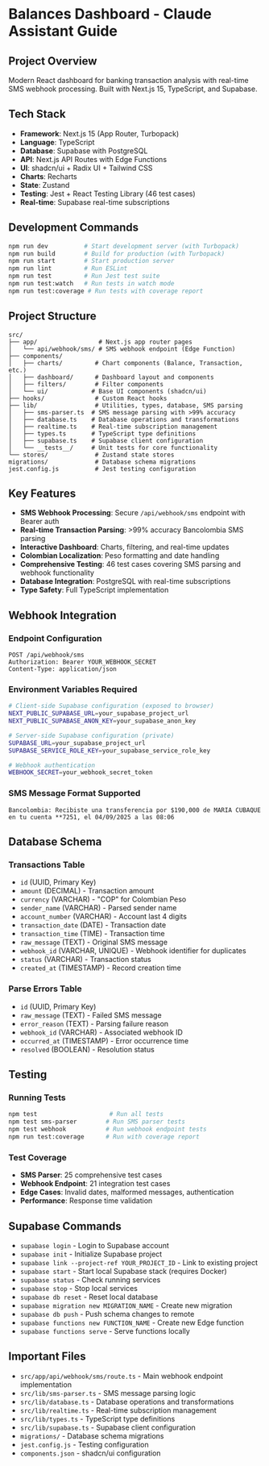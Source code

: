 # Balances Dashboard - Claude Assistant Guide

## Project Overview
Modern React dashboard for banking transaction analysis with real-time SMS webhook processing. Built with Next.js 15, TypeScript, and Supabase.

## Tech Stack
- **Framework**: Next.js 15 (App Router, Turbopack)
- **Language**: TypeScript
- **Database**: Supabase with PostgreSQL
- **API**: Next.js API Routes with Edge Functions
- **UI**: shadcn/ui + Radix UI + Tailwind CSS
- **Charts**: Recharts
- **State**: Zustand
- **Testing**: Jest + React Testing Library (46 test cases)
- **Real-time**: Supabase real-time subscriptions

## Development Commands
```bash
npm run dev          # Start development server (with Turbopack)
npm run build        # Build for production (with Turbopack)
npm run start        # Start production server
npm run lint         # Run ESLint
npm run test         # Run Jest test suite
npm run test:watch   # Run tests in watch mode
npm run test:coverage # Run tests with coverage report
```

## Project Structure
```
src/
├── app/                 # Next.js app router pages
│   └── api/webhook/sms/ # SMS webhook endpoint (Edge Function)
├── components/
│   ├── charts/         # Chart components (Balance, Transaction, etc.)
│   ├── dashboard/      # Dashboard layout and components
│   ├── filters/        # Filter components
│   └── ui/            # Base UI components (shadcn/ui)
├── hooks/              # Custom React hooks
├── lib/                # Utilities, types, database, SMS parsing
│   ├── sms-parser.ts  # SMS message parsing with >99% accuracy
│   ├── database.ts    # Database operations and transformations
│   ├── realtime.ts    # Real-time subscription management
│   ├── types.ts       # TypeScript type definitions
│   ├── supabase.ts    # Supabase client configuration
│   └── __tests__/     # Unit tests for core functionality
└── stores/             # Zustand state stores
migrations/             # Database schema migrations
jest.config.js          # Jest testing configuration
```

## Key Features
- **SMS Webhook Processing**: Secure `/api/webhook/sms` endpoint with Bearer auth
- **Real-time Transaction Parsing**: >99% accuracy Bancolombia SMS parsing
- **Interactive Dashboard**: Charts, filtering, and real-time updates
- **Colombian Localization**: Peso formatting and date handling
- **Comprehensive Testing**: 46 test cases covering SMS parsing and webhook functionality
- **Database Integration**: PostgreSQL with real-time subscriptions
- **Type Safety**: Full TypeScript implementation

## Webhook Integration

### Endpoint Configuration
```
POST /api/webhook/sms
Authorization: Bearer YOUR_WEBHOOK_SECRET
Content-Type: application/json
```

### Environment Variables Required
```bash
# Client-side Supabase configuration (exposed to browser)
NEXT_PUBLIC_SUPABASE_URL=your_supabase_project_url
NEXT_PUBLIC_SUPABASE_ANON_KEY=your_supabase_anon_key

# Server-side Supabase configuration (private)
SUPABASE_URL=your_supabase_project_url
SUPABASE_SERVICE_ROLE_KEY=your_supabase_service_role_key

# Webhook authentication
WEBHOOK_SECRET=your_webhook_secret_token
```

### SMS Message Format Supported
```
Bancolombia: Recibiste una transferencia por $190,000 de MARIA CUBAQUE en tu cuenta **7251, el 04/09/2025 a las 08:06
```

## Database Schema

### Transactions Table
- `id` (UUID, Primary Key)
- `amount` (DECIMAL) - Transaction amount
- `currency` (VARCHAR) - "COP" for Colombian Peso
- `sender_name` (VARCHAR) - Parsed sender name
- `account_number` (VARCHAR) - Account last 4 digits
- `transaction_date` (DATE) - Transaction date
- `transaction_time` (TIME) - Transaction time
- `raw_message` (TEXT) - Original SMS message
- `webhook_id` (VARCHAR, UNIQUE) - Webhook identifier for duplicates
- `status` (VARCHAR) - Transaction status
- `created_at` (TIMESTAMP) - Record creation time

### Parse Errors Table
- `id` (UUID, Primary Key)
- `raw_message` (TEXT) - Failed SMS message
- `error_reason` (TEXT) - Parsing failure reason
- `webhook_id` (VARCHAR) - Associated webhook ID
- `occurred_at` (TIMESTAMP) - Error occurrence time
- `resolved` (BOOLEAN) - Resolution status

## Testing

### Running Tests
```bash
npm test                    # Run all tests
npm test sms-parser        # Run SMS parser tests
npm test webhook           # Run webhook endpoint tests
npm run test:coverage      # Run with coverage report
```

### Test Coverage
- **SMS Parser**: 25 comprehensive test cases
- **Webhook Endpoint**: 21 integration test cases
- **Edge Cases**: Invalid dates, malformed messages, authentication
- **Performance**: Response time validation

## Supabase Commands
- `supabase login` - Login to Supabase account
- `supabase init` - Initialize Supabase project
- `supabase link --project-ref YOUR_PROJECT_ID` - Link to existing project
- `supabase start` - Start local Supabase stack (requires Docker)
- `supabase status` - Check running services
- `supabase stop` - Stop local services
- `supabase db reset` - Reset local database
- `supabase migration new MIGRATION_NAME` - Create new migration
- `supabase db push` - Push schema changes to remote
- `supabase functions new FUNCTION_NAME` - Create new Edge function
- `supabase functions serve` - Serve functions locally

## Important Files
- `src/app/api/webhook/sms/route.ts` - Main webhook endpoint implementation
- `src/lib/sms-parser.ts` - SMS message parsing logic
- `src/lib/database.ts` - Database operations and transformations
- `src/lib/realtime.ts` - Real-time subscription management
- `src/lib/types.ts` - TypeScript type definitions
- `src/lib/supabase.ts` - Supabase client configuration
- `migrations/` - Database schema migrations
- `jest.config.js` - Testing configuration
- `components.json` - shadcn/ui configuration